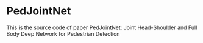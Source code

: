 # PedJointNet
This is the source code of paper PedJointNet: Joint Head-Shoulder and Full Body Deep Network for Pedestrian Detection
